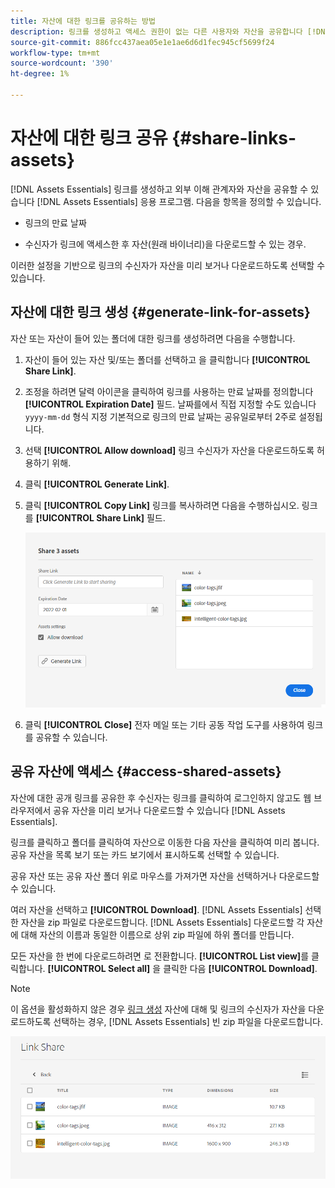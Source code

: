 ```yaml
---
title: 자산에 대한 링크를 공유하는 방법
description: 링크를 생성하고 액세스 권한이 없는 다른 사용자와 자산을 공유합니다 [!DNL Assets Essentials] 응용 프로그램.
source-git-commit: 886fcc437aea05e1e1ae6d6d1fec945cf5699f24
workflow-type: tm+mt
source-wordcount: '390'
ht-degree: 1%

---
```



# 자산에 대한 링크 공유 {#share-links-assets}

[!DNL Assets Essentials] 링크를 생성하고 외부 이해 관계자와 자산을 공유할 수 있습니다 [!DNL Assets Essentials] 응용 프로그램. 다음을 항목을 정의할 수 있습니다.

* 링크의 만료 날짜

* 수신자가 링크에 액세스한 후 자산(원래 바이너리)을 다운로드할 수 있는 경우.

이러한 설정을 기반으로 링크의 수신자가 자산을 미리 보거나 다운로드하도록 선택할 수 있습니다.

## 자산에 대한 링크 생성 {#generate-link-for-assets}

자산 또는 자산이 들어 있는 폴더에 대한 링크를 생성하려면 다음을 수행합니다.

1. 자산이 들어 있는 자산 및/또는 폴더를 선택하고 을 클릭합니다 **[!UICONTROL Share Link]**.

1. 조정을 하려면 달력 아이콘을 클릭하여 링크를 사용하는 만료 날짜를 정의합니다 **[!UICONTROL Expiration Date]** 필드. 날짜를에서 직접 지정할 수도 있습니다 `yyyy-mm-dd` 형식 지정 기본적으로 링크의 만료 날짜는 공유일로부터 2주로 설정됩니다.

1. 선택 **[!UICONTROL Allow download]** 링크 수신자가 자산을 다운로드하도록 허용하기 위해.

1. 클릭 **[!UICONTROL Generate Link]**.

1. 클릭 **[!UICONTROL Copy Link]** 링크를 복사하려면 다음을 수행하십시오. 링크를 **[!UICONTROL Share Link]** 필드.

   ![자르기 및 똑바르게 하기 옵션](assets/share-asset-link.png)

1. 클릭 **[!UICONTROL Close]** 전자 메일 또는 기타 공동 작업 도구를 사용하여 링크를 공유할 수 있습니다.

## 공유 자산에 액세스 {#access-shared-assets}

자산에 대한 공개 링크를 공유한 후 수신자는 링크를 클릭하여 로그인하지 않고도 웹 브라우저에서 공유 자산을 미리 보거나 다운로드할 수 있습니다 [!DNL Assets Essentials].

링크를 클릭하고 폴더를 클릭하여 자산으로 이동한 다음 자산을 클릭하여 미리 봅니다. 공유 자산을 목록 보기 또는 카드 보기에서 표시하도록 선택할 수 있습니다.

공유 자산 또는 공유 자산 폴더 위로 마우스를 가져가면 자산을 선택하거나 다운로드할 수 있습니다.

여러 자산을 선택하고 **[!UICONTROL Download]**. [!DNL Assets Essentials] 선택한 자산을 zip 파일로 다운로드합니다. [!DNL Assets Essentials] 다운로드할 각 자산에 대해 자산의 이름과 동일한 이름으로 상위 zip 파일에 하위 폴더를 만듭니다.

모든 자산을 한 번에 다운로드하려면 로 전환합니다. **[!UICONTROL List view]**&#x200B;를 클릭합니다. **[!UICONTROL Select all]** 을 클릭한 다음 **[!UICONTROL Download]**.

>[!NOTE]
>
>이 옵션을 활성화하지 않은 경우 [링크 생성](#share-links-assets) 자산에 대해 및 링크의 수신자가 자산을 다운로드하도록 선택하는 경우, [!DNL Assets Essentials] 빈 zip 파일을 다운로드합니다.

![자르기 및 똑바르게 하기 옵션](assets/preview-shared-assets.png)

